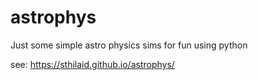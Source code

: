 # astrophys
Just some simple astro physics sims for fun using python

see: https://sthilaid.github.io/astrophys/
